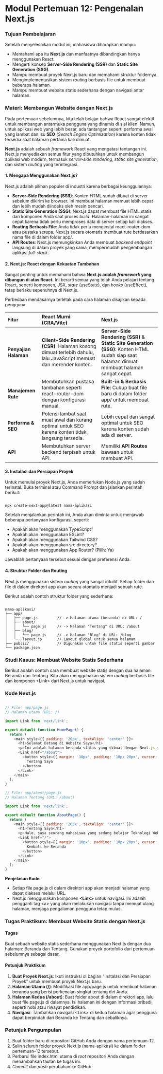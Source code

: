 # **Modul Pertemuan 12: Pengenalan Next.js**

### **Tujuan Pembelajaran**

Setelah menyelesaikan modul ini, mahasiswa diharapkan mampu:

* Memahami apa itu **Next.js** dan manfaatnya dibandingkan hanya menggunakan React.  
* Mengerti konsep **Server-Side Rendering (SSR)** dan **Static Site Generation (SSG)**.  
* Mampu membuat proyek Next.js baru dan memahami struktur foldernya.  
* Mengimplementasikan sistem *routing* berbasis file untuk membuat beberapa halaman.  
* Mampu membuat website statis sederhana dengan navigasi antar halaman.

### **Materi: Membangun Website dengan Next.js**

Pada pertemuan sebelumnya, kita telah belajar bahwa React sangat efektif untuk membangun antarmuka pengguna yang dinamis di sisi klien. Namun, untuk aplikasi web yang lebih besar, ada tantangan seperti performa awal yang lambat dan isu **SEO** (*Search Engine Optimization*) karena konten tidak tersedia saat halaman pertama kali dimuat.

**Next.js** adalah sebuah *framework* React yang mengatasi tantangan ini. Next.js menyediakan semua fitur yang dibutuhkan untuk membangun aplikasi web modern, termasuk *server-side rendering*, *static site generation*, dan sistem *routing* yang terintegrasi.

#### **1\. Mengapa Menggunakan Next.js?**

Next.js adalah pilihan populer di industri karena berbagai keunggulannya:

* **Server-Side Rendering (SSR)**: Konten HTML sudah dibuat di server sebelum dikirim ke browser. Ini membuat halaman memuat lebih cepat dan lebih mudah diindeks oleh mesin pencari.  
* **Static Site Generation (SSG)**: Next.js dapat membuat file HTML statis dari komponen Anda saat proses *build*. Halaman-halaman ini sangat cepat karena tidak perlu memproses data di server setiap kali diakses.  
* **Routing Berbasis File**: Anda tidak perlu menginstal react-router-dom atau pustaka serupa. Next.js secara otomatis membuat rute berdasarkan nama file di dalam folder app/.  
* **API Routes**: Next.js memungkinkan Anda membuat *backend endpoint* langsung di dalam proyek yang sama, mempermudah pengembangan aplikasi *full-stack*.

#### **2\. Next.js: React dengan Kekuatan Tambahan**

Sangat penting untuk memahami bahwa **Next.js adalah *framework* yang dibangun di atas React.** Ini berarti semua yang telah Anda pelajari tentang React, seperti komponen, JSX, *state* (useState), dan *hooks* (useEffect), tetap berlaku sepenuhnya di Next.js.

Perbedaan mendasarnya terletak pada cara halaman disajikan kepada pengguna:

| Fitur | React Murni (CRA/Vite) | Next.js |
| :---- | :---- | :---- |
| **Penyajian Halaman** | **Client-Side Rendering (CSR)**: Halaman kosong dimuat terlebih dahulu, lalu JavaScript memuat dan merender konten. | **Server-Side Rendering (SSR)** & **Static Site Generation (SSG)**: Konten HTML sudah siap saat halaman dimuat, membuat halaman sangat cepat. |
| **Manajemen Rute** | Membutuhkan pustaka tambahan seperti react-router-dom dengan konfigurasi manual. | **Built-in & Berbasis File**: Cukup buat file baru di dalam folder app/ untuk membuat rute. |
| **Performa & SEO** | Potensi lambat saat muat awal dan kurang optimal untuk SEO karena konten tidak langsung tersedia. | Lebih cepat dan sangat optimal untuk SEO karena konten sudah ada di server. |
| **API** | Membutuhkan server backend terpisah untuk API. | Memiliki **API Routes** bawaan untuk membuat API. |

#### 

#### **3\. Instalasi dan Persiapan Proyek**

Untuk memulai proyek Next.js, Anda memerlukan Node.js yang sudah terinstal. Buka terminal atau Command Prompt dan jalankan perintah berikut:

```

npx create-next-app@latest nama-aplikasi
```

Setelah menjalankan perintah ini, Anda akan diminta untuk menjawab beberapa pertanyaan konfigurasi, seperti:

* Apakah akan menggunakan TypeScript?  
* Apakah akan menggunakan ESLint?  
* Apakah akan menggunakan Tailwind CSS?  
* Apakah akan menggunakan src directory?  
* Apakah akan menggunakan App Router? (Pilih: Ya)

Jawablah pertanyaan tersebut sesuai dengan preferensi Anda.

#### **4\. Struktur Folder dan Routing**

Next.js menggunakan sistem *routing* yang sangat intuitif. Setiap folder dan file di dalam direktori app akan secara otomatis menjadi sebuah rute.

Berikut adalah contoh struktur folder yang sederhana:

```

nama-aplikasi/
├── app/
│   ├── page.js         // -> Halaman utama (beranda) di URL: /
│   ├── about/
│   │   └── page.js     // -> Halaman "Tentang" di URL: /about
│   ├── blog/
│   │   └── page.js     // -> Halaman "Blog" di URL: /blog
│   └── layout.js       // Layout global untuk semua halaman
├── public/             // Digunakan untuk file statis seperti gambar
└── package.json

```

### **Studi Kasus: Membuat Website Statis Sederhana**

Berikut adalah contoh cara membuat website statis dengan dua halaman: Beranda dan Tentang. Kita akan menggunakan sistem *routing* berbasis file dan komponen \<Link\> dari Next.js untuk navigasi.

### **Kode Next.js**

```javascript

// File: app/page.js
// Halaman utama (URL: /)

import Link from 'next/link';

export default function HomePage() {
  return (
    <main style={{ padding: '20px', textAlign: 'center' }}>
      <h1>Selamat Datang di Website Saya</h1>
      <p>Ini adalah halaman beranda statis yang dibuat dengan Next.js.</p>
      <Link href="/about">
        <button style={{ margin: '10px', padding: '10px 20px', cursor: 'pointer' }}>
          Tentang Saya
        </button>
      </Link>
    </main>
  );
}

// File: app/about/page.js
// Halaman Tentang (URL: /about)

import Link from 'next/link';

export default function AboutPage() {
  return (
    <main style={{ padding: '20px', textAlign: 'center' }}>
      <h1>Tentang Saya</h1>
      <p>Halo, saya seorang mahasiswa yang sedang belajar Teknologi Web. Halaman ini adalah contoh aplikasi Next.js statis.</p>
      <Link href="/">
        <button style={{ margin: '10px', padding: '10px 20px', cursor: 'pointer' }}>
          Kembali ke Beranda
        </button>
      </Link>
    </main>
  );
}
```

**Penjelasan Kode**:

* Setiap file page.js di dalam direktori app akan menjadi halaman yang dapat diakses melalui URL.  
* Next.js menggunakan komponen **\<Link\>** untuk navigasi. Ini adalah pengganti tag \<a\> yang akan melakukan navigasi tanpa memuat ulang halaman, menjaga pengalaman pengguna tetap mulus.

### **Tugas Praktikum: Membuat Website Statis dengan Next.js**

#### **Tugas**

Buat sebuah website statis sederhana menggunakan Next.js dengan dua halaman: Beranda dan Tentang. Gunakan proyek portofolio dari pertemuan sebelumnya sebagai dasar.

#### **Petunjuk Praktikum**

1. **Buat Proyek Next.js**: Ikuti instruksi di bagian "Instalasi dan Persiapan Proyek" untuk membuat proyek Next.js baru.  
2. **Halaman Utama (/)**: Modifikasi file app/page.js untuk membuat halaman beranda yang berisi perkenalan singkat tentang diri Anda.  
3. **Halaman Kedua (/about)**: Buat folder about di dalam direktori app, lalu buat file page.js di dalamnya. Isi halaman ini dengan informasi pribadi, seperti hobi atau riwayat pendidikan.  
4. **Navigasi**: Tambahkan navigasi \<Link\> di kedua halaman agar pengguna dapat berpindah dari Beranda ke Tentang dan sebaliknya.

### **Petunjuk Pengumpulan**

1. Buat folder baru di repositori GitHub Anda dengan nama pertemuan-12.  
2. Salin seluruh folder proyek Next.js (nama-aplikasi) ke dalam folder pertemuan-12 tersebut.  
3. Perbarui file index.html utama di *root* repositori Anda dengan menambahkan tautan ke tugas ini.  
4. *Commit* dan *push* perubahan ke GitHub.

